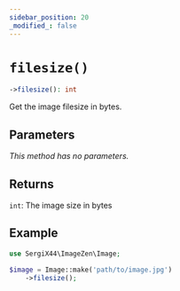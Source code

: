 ```yaml
---
sidebar_position: 20
_modified_: false
---
```

# `filesize()`

```php
->filesize(): int
```
Get the image filesize in bytes.

## Parameters

<i>This method has no parameters.</i>

## Returns

`int`: The image size in bytes

## Example

```php
use SergiX44\ImageZen\Image;

$image = Image::make('path/to/image.jpg')
    ->filesize();

```
